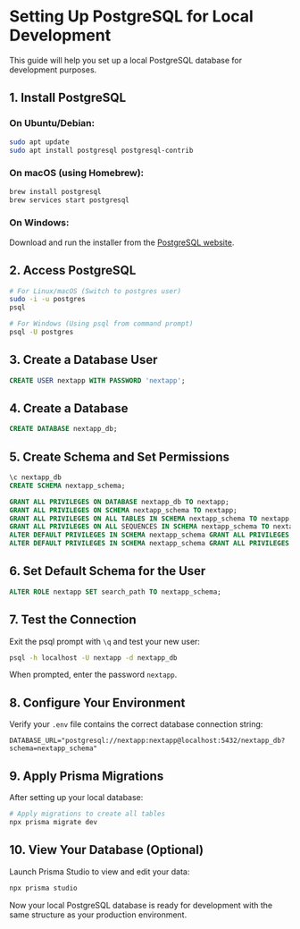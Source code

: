 # Setting Up PostgreSQL for Local Development

This guide will help you set up a local PostgreSQL database for development purposes.

## 1. Install PostgreSQL

### On Ubuntu/Debian:

```bash
sudo apt update
sudo apt install postgresql postgresql-contrib
```

### On macOS (using Homebrew):

```bash
brew install postgresql
brew services start postgresql
```

### On Windows:

Download and run the installer from the [PostgreSQL website](https://www.postgresql.org/download/windows/).

## 2. Access PostgreSQL

```bash
# For Linux/macOS (Switch to postgres user)
sudo -i -u postgres
psql

# For Windows (Using psql from command prompt)
psql -U postgres
```

## 3. Create a Database User

```sql
CREATE USER nextapp WITH PASSWORD 'nextapp';
```

## 4. Create a Database

```sql
CREATE DATABASE nextapp_db;
```

## 5. Create Schema and Set Permissions

```sql
\c nextapp_db
CREATE SCHEMA nextapp_schema;

GRANT ALL PRIVILEGES ON DATABASE nextapp_db TO nextapp;
GRANT ALL PRIVILEGES ON SCHEMA nextapp_schema TO nextapp;
GRANT ALL PRIVILEGES ON ALL TABLES IN SCHEMA nextapp_schema TO nextapp;
GRANT ALL PRIVILEGES ON ALL SEQUENCES IN SCHEMA nextapp_schema TO nextapp;
ALTER DEFAULT PRIVILEGES IN SCHEMA nextapp_schema GRANT ALL PRIVILEGES ON TABLES TO nextapp;
ALTER DEFAULT PRIVILEGES IN SCHEMA nextapp_schema GRANT ALL PRIVILEGES ON SEQUENCES TO nextapp;
```

## 6. Set Default Schema for the User

```sql
ALTER ROLE nextapp SET search_path TO nextapp_schema;
```

## 7. Test the Connection

Exit the psql prompt with `\q` and test your new user:

```bash
psql -h localhost -U nextapp -d nextapp_db
```

When prompted, enter the password `nextapp`.

## 8. Configure Your Environment

Verify your `.env` file contains the correct database connection string:

```
DATABASE_URL="postgresql://nextapp:nextapp@localhost:5432/nextapp_db?schema=nextapp_schema"
```

## 9. Apply Prisma Migrations

After setting up your local database:

```bash
# Apply migrations to create all tables
npx prisma migrate dev
```

## 10. View Your Database (Optional)

Launch Prisma Studio to view and edit your data:

```bash
npx prisma studio
```

Now your local PostgreSQL database is ready for development with the same structure as your production environment.
